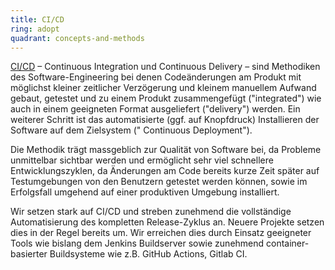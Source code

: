 ```yaml
---
title: CI/CD  
ring: adopt  
quadrant: concepts-and-methods
---
```


[CI/CD][redhat] – Continuous Integration und Continuous Delivery – sind Methodiken des Software-Engineering bei denen
Codeänderungen am Produkt mit möglichst kleiner zeitlicher Verzögerung und kleinem manuellem Aufwand gebaut, getestet
und zu einem Produkt zusammengefügt ("integrated") wie auch in einem geeigneten Format ausgeliefert ("delivery") werden.
Ein weiterer Schritt ist das automatisierte (ggf. auf Knopfdruck) Installieren der Software auf dem Zielsystem ("
Continuous Deployment").

Die Methodik trägt massgeblich zur Qualität von Software bei, da Probleme unmittelbar sichtbar werden und ermöglicht
sehr viel schnellere Entwicklungszyklen, da Änderungen am Code bereits kurze Zeit später auf Testumgebungen von den
Benutzern getestet werden können, sowie im Erfolgsfall umgehend auf einer produktiven Umgebung installiert.

Wir setzen stark auf CI/CD und streben zunehmend die vollständige Automatisierung des kompletten Release-Zyklus an.
Neuere Projekte setzen dies in der Regel bereits um. Wir erreichen dies durch Einsatz geeigneter Tools wie bislang dem
Jenkins Buildserver sowie zunehmend container-basierter Buildsysteme wie z.B. GitHub Actions, Gitlab CI.

[redhat]: https://www.redhat.com/de/topics/devops/what-is-ci-cd
[gitlab]: https://about.gitlab.com/topics/ci-cd/